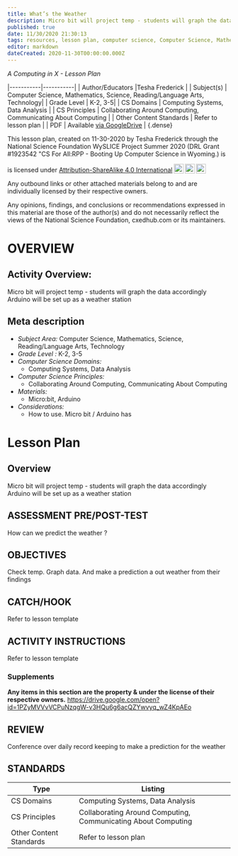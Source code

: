 ```yaml
---
title: What’s the Weather
description: Micro bit will project temp - students will graph the data accordingly   Arduino will be set up as a weather station
published: true
date: 11/30/2020 21:30:13
tags: resources, lesson plan, computer science, Computer Science, Mathematics, Science, Reading/Language Arts, Technology 
editor: markdown
dateCreated: 2020-11-30T00:00:00.000Z
---
```

*A Computing in X - Lesson Plan*

|-----------|-----------|
| Author/Educators |Tesha Frederick |
| Subject(s) | Computer Science, Mathematics, Science, Reading/Language Arts, Technology|
| Grade Level | K-2, 3-5|
| CS Domains | Computing Systems, Data Analysis |
| CS Principles | Collaborating Around Computing, Communicating About Computing |
| Other Content Standards | Refer to lesson plan | 
| PDF | Available [via GoogleDrive](https://drive.google.com/open?id=1QFBl-4HqGhp9Qpe8UEAOIxqxmN-4_9U_) |
{.dense}






This lesson plan, created on 11-30-2020 by Tesha Frederick through the National Science Foundation WySLICE Project Summer 2020 (DRL Grant #1923542 "CS For All:RPP - Booting Up Computer Science in Wyoming.) is  <p xmlns:cc="http://creativecommons.org/ns#" >  is licensed under <a href="http://creativecommons.org/licenses/by-sa/4.0/?ref=chooser-v1" target="_blank" rel="license noopener noreferrer" style="display:inline-block;">Attribution-ShareAlike 4.0 International<img style="height:22px!important;margin-left:3px;vertical-align:text-bottom;" src="https://mirrors.creativecommons.org/presskit/icons/cc.svg?ref=chooser-v1"><img style="height:22px!important;margin-left:3px;vertical-align:text-bottom;" src="https://mirrors.creativecommons.org/presskit/icons/by.svg?ref=chooser-v1"><img style="height:22px!important;margin-left:3px;vertical-align:text-bottom;" src="https://mirrors.creativecommons.org/presskit/icons/sa.svg?ref=chooser-v1"></a></p>


Any outbound links or other attached materials belong to and are individually licensed by their respective owners. 


Any opinions, findings, and conclusions or recommendations expressed in this material are those of the author(s) and do not necessarily reflect the views of the National Science Foundation, cxedhub.com or its maintainers.


# OVERVIEW
## Activity Overview:  
Micro bit will project temp - students will graph the data accordingly   Arduino will be set up as a weather station
## Meta description
+ *Subject Area:* Computer Science, Mathematics, Science, Reading/Language Arts, Technology 
+ *Grade Level :* K-2, 3-5 
+ *Computer Science Domains:*
   + Computing Systems, Data Analysis
+ *Computer Science Principles:*
   + Collaborating Around Computing, Communicating About Computing
+ *Materials:* 
   + Micro:bit, Arduino
+ *Considerations:*
   + How to use. Micro bit / Arduino has


# Lesson Plan
## Overview
Micro bit will project temp - students will graph the data accordingly   Arduino will be set up as a weather station
## ASSESSMENT PRE/POST-TEST
How can we predict the weather ?
## OBJECTIVES
Check temp.   Graph data.  And make a prediction a out weather from their findings


## CATCH/HOOK
Refer to lesson template


## ACTIVITY INSTRUCTIONS
Refer to lesson template


### Supplements
**Any items in this section are the property & under the license of their respective owners.**
https://drive.google.com/open?id=1PZyMVVvVCPuNzqgW-v3HQu6g6acQZYwvyq_wZ4KpAEo




## REVIEW
Conference over daily record keeping to make a prediction for the weather
## STANDARDS        
| Type | Listing | 
|-----------|-----------|
| CS Domains  | Computing Systems, Data Analysis|
| CS Principles   | Collaborating Around Computing, Communicating About Computing|
| Other Content Standards | Refer to lesson plan  |